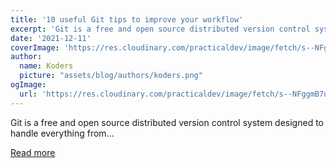 ```yaml
---
title: '10 useful Git tips to improve your workflow'
excerpt: 'Git is a free and open source distributed version control system designed to handle everything from...'
date: '2021-12-11'
coverImage: 'https://res.cloudinary.com/practicaldev/image/fetch/s--NFggmB7u--/c_imagga_scale,f_auto,fl_progressive,h_420,q_auto,w_1000/https://dev-to-uploads.s3.amazonaws.com/uploads/articles/ua72bb54y4rcjvfvurxy.jpg'
author:
  name: Koders
  picture: "assets/blog/authors/koders.png"
ogImage:
  url: 'https://res.cloudinary.com/practicaldev/image/fetch/s--NFggmB7u--/c_imagga_scale,f_auto,fl_progressive,h_420,q_auto,w_1000/https://dev-to-uploads.s3.amazonaws.com/uploads/articles/ua72bb54y4rcjvfvurxy.jpg'
---
```


Git is a free and open source distributed version control system designed to handle everything from...

[Read more](https://dev.to/yenyih/10-useful-git-tips-to-improve-your-workflow-kf1)

